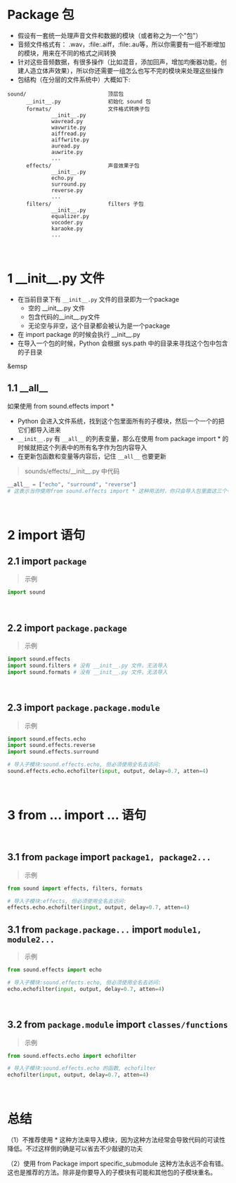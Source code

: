 
&emsp;
# Package 包

- 假设有一套统一处理声音文件和数据的模块（或者称之为一个"包"）
- 音频文件格式有： .wav，:file:.aiff，:file:.au等，所以你需要有一组不断增加的模块，用来在不同的格式之间转换
- 针对这些音频数据，有很多操作（比如混音，添加回声，增加均衡器功能，创建人造立体声效果），所以你还需要一组怎么也写不完的模块来处理这些操作
- 包结构（在分层的文件系统中）大概如下:

```
sound/                          顶层包
      __init__.py               初始化 sound 包
      formats/                  文件格式转换子包
              __init__.py
              wavread.py
              wavwrite.py
              aiffread.py
              aiffwrite.py
              auread.py
              auwrite.py
              ...
      effects/                  声音效果子包
              __init__.py
              echo.py
              surround.py
              reverse.py
              ...
      filters/                  filters 子包
              __init__.py
              equalizer.py
              vocoder.py
              karaoke.py
              ...
```

&emsp;
# 1 \_\_init__.py 文件

- 在当前目录下有 `__init__.py` 文件的目录即为一个package
    - 空的 \_\_init__.py 文件
    - 包含代码的\_\_init__.py文件
    - 无论空与非空，这个目录都会被认为是一个package
- 在 import package 的时候会执行 \_\_init__.py
- 在导入一个包的时候，Python 会根据 sys.path 中的目录来寻找这个包中包含的子目录

&emsp
## 1.1 \_\_all__

如果使用 from sound.effects import * 
- Python 会进入文件系统，找到这个包里面所有的子模块，然后一个一个的把它们都导入进来 
- `__init__.py` 有 `__all__` 的列表变量，那么在使用 from package import * 的时候就把这个列表中的所有名字作为包内容导入 
- 在更新包函数和变量等内容后，记住 `__all__` 也要更新

>sounds/effects/\_\_init__.py 中代码
```python
__all__ = ["echo", "surround", "reverse"]
# 这表示当你使用from sound.effects import * 这种用法时，你只会导入包里面这三个子模块。
```

&emsp;
# 2 import 语句
## 2.1 import `package`

>示例
```python
import sound
```

&emsp;
## 2.2 import `package.package`
>示例
```python
import sound.effects
import sound.filters # 没有 __init__.py 文件，无法导入
import sound.formats # 没有 __init__.py 文件，无法导入
```

&emsp;
## 2.3 import `package.package.module`
>示例
```python
import sound.effects.echo
import sound.effects.reverse
import sound.effects.surround

# 导入子模块:sound.effects.echo, 但必须使用全名去访问:
sound.effects.echo.echofilter(input, output, delay=0.7, atten=4)
```


&emsp;
# 3 from ... import ... 语句
&emsp;
## 3.1 from `package` import `package1, package2...`
>示例
```python
from sound import effects, filters, formats 

# 导入子模块:effects, 但必须使用全名去访问:
effects.echo.echofilter(input, output, delay=0.7, atten=4)
```

## 3.1 from `package.package...` import `module1, module2...`
>示例
```python
from sound.effects import echo 

# 导入子模块:sound.effects.echo, 但必须使用全名去访问:
echo.echofilter(input, output, delay=0.7, atten=4)
```

&emsp;
## 3.2 from `package.module` import `classes/functions`

>示例
```python
from sound.effects.echo import echofilter

# 导入子模块:sound.effects.echo 的函数, echofilter
echofilter(input, output, delay=0.7, atten=4)
```



&emsp;
# 总结
（1）不推荐使用 * 这种方法来导入模块，因为这种方法经常会导致代码的可读性降低。不过这样倒的确是可以省去不少敲键的功夫

（2）使用 from Package import specific_submodule 这种方法永远不会有错。这也是推荐的方法。除非是你要导入的子模块有可能和其他包的子模块重名。

